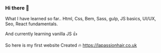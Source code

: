 ### Hi there 👋

What I have learned so far..
Html, Css, Bem, Sass, gulp, JS basics, UI/UX, Seo, React fundamentals.

And currently learning vanilla JS :thumbsup:


So here is my first website Created :fire:
https://lapassionhair.co.uk


<!--
**LKielar/LKielar** is a ✨ _special_ ✨ repository because its `README.md` (this file) appears on your GitHub profile.

Here are some ideas to get you started:

- I’m currently working on ...
- 🌱 I’m currently learning ...

-->
